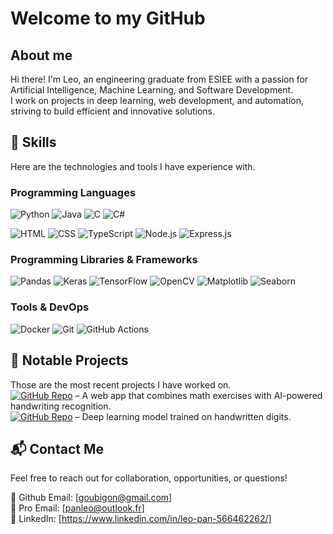 # Welcome to my GitHub

## About me
Hi there! I'm Leo, an engineering graduate from ESIEE with a passion for Artificial Intelligence, Machine Learning, and Software Development.  
I work on projects in deep learning, web development, and automation, striving to build efficient and innovative solutions.

## 🔧 Skills
Here are the technologies and tools I have experience with.

### Programming Languages  
![Python](https://img.shields.io/badge/Python-3776AB?style=flat&logo=python&logoColor=white)
![Java](https://img.shields.io/badge/Java-007396?style=flat&logo=java&logoColor=white)
![C](https://img.shields.io/badge/C-A8B9CC?style=flat&logo=c&logoColor=white)
![C#](https://img.shields.io/badge/C%23-239120?style=flat&logo=csharp&logoColor=white)

![HTML](https://img.shields.io/badge/HTML5-E34F26?style=flat&logo=html5&logoColor=white)
![CSS](https://img.shields.io/badge/CSS3-1572B6?style=flat&logo=css3&logoColor=white)
![TypeScript](https://img.shields.io/badge/TypeScript-3178C6?style=flat&logo=typescript&logoColor=white)
![Node.js](https://img.shields.io/badge/Node.js-339933?style=flat&logo=nodedotjs&logoColor=white)
![Express.js](https://img.shields.io/badge/Express.js-000000?style=flat&logo=express&logoColor=white)


### Programming Libraries & Frameworks  
![Pandas](https://img.shields.io/badge/Pandas-150458?style=flat&logo=pandas&logoColor=white)
![Keras](https://img.shields.io/badge/Keras-D00000?style=flat&logo=keras&logoColor=white)
![TensorFlow](https://img.shields.io/badge/TensorFlow-FF6F00?style=flat&logo=tensorflow&logoColor=white)
![OpenCV](https://img.shields.io/badge/OpenCV-5C3EE8?style=flat&logo=opencv&logoColor=white)
![Matplotlib](https://img.shields.io/badge/Matplotlib-11557C?style=flat&logo=matplotlib&logoColor=white)
![Seaborn](https://img.shields.io/badge/Seaborn-1F77B4?style=flat&logo=seaborn&logoColor=white)  

### Tools & DevOps  
![Docker](https://img.shields.io/badge/Docker-2496ED?style=flat&logo=docker&logoColor=white)
![Git](https://img.shields.io/badge/Git-F05032?style=flat&logo=git&logoColor=white)
![GitHub Actions](https://img.shields.io/badge/GitHub%20Actions-2088FF?style=flat&logo=githubactions&logoColor=white)  

## 📌 Notable Projects
Those are the most recent projects I have worked on.  
[![GitHub Repo](https://img.shields.io/badge/GitHub-Repo-blue?style=flat&logo=github)]((https://github.com/Goubigon/focus-flow))  – A web app that combines math exercises with AI-powered handwriting recognition.  
[![GitHub Repo](https://img.shields.io/badge/GitHub-Repo-blue?style=flat&logo=github)](https://github.com/Goubigon/MNIST-Server)  – Deep learning model trained on handwritten digits.

<!--
## 🎯 Stats
![GitHub Stats](https://github-readme-stats.vercel.app/api?username=Goubigon&show_icons=true&theme=dark)
![GitHub Streak](https://github-readme-streak-stats.herokuapp.com/?user=Goubigon&theme=dark)
-->


## 📬 Contact Me
Feel free to reach out for collaboration, opportunities, or questions!

📧 Github Email: [goubigon@gmail.com]  
📧 Pro Email: [panleo@outlook.fr]  
🔗 LinkedIn: [https://www.linkedin.com/in/leo-pan-566462262/]


